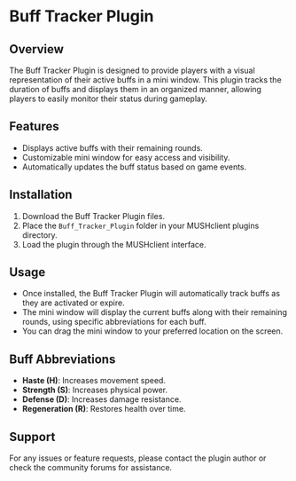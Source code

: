 # Buff Tracker Plugin

## Overview
The Buff Tracker Plugin is designed to provide players with a visual representation of their active buffs in a mini window. This plugin tracks the duration of buffs and displays them in an organized manner, allowing players to easily monitor their status during gameplay.

## Features
- Displays active buffs with their remaining rounds.
- Customizable mini window for easy access and visibility.
- Automatically updates the buff status based on game events.

## Installation
1. Download the Buff Tracker Plugin files.
2. Place the `Buff_Tracker_Plugin` folder in your MUSHclient plugins directory.
3. Load the plugin through the MUSHclient interface.

## Usage
- Once installed, the Buff Tracker Plugin will automatically track buffs as they are activated or expire.
- The mini window will display the current buffs along with their remaining rounds, using specific abbreviations for each buff.
- You can drag the mini window to your preferred location on the screen.

## Buff Abbreviations
- **Haste (H)**: Increases movement speed.
- **Strength (S)**: Increases physical power.
- **Defense (D)**: Increases damage resistance.
- **Regeneration (R)**: Restores health over time.

## Support
For any issues or feature requests, please contact the plugin author or check the community forums for assistance.